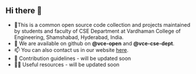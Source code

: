 ## Hi there 👋

- 🙋‍This is a common open source code collection and projects maintained by students and faculty of CSE Department at Vardhaman College of Engineering, Shamshabad, Hyderabad, India.
- 🧙 We are available on github on __@vce-open__ and __@vce-cse-dept__.
- 📫 You can also contact us in our website [here](https://vardhaman.org/computer-science-and-engineering/contact-us-computer-science-engineering/).
- 🌈 Contribution guidelines - will be updated soon
- 👩‍💻 Useful resources - will be updated soon
